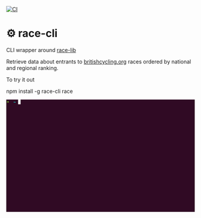 [![CI](https://github.com/mrloop/race-cli/actions/workflows/ci.yml/badge.svg)](https://github.com/mrloop/race-cli/actions/workflows/ci.yml)

# ⚙ race-cli

CLI wrapper around [race-lib](https://github.com/mrloop/race-lib)

Retrieve data about entrants to [britishcycling.org](https://www.britishcycling.org.uk/events/results?keywords=&show=all) races ordered by national and regional ranking.

To try it out

   npm install -g race-cli
   race

![cli interaction](cli.gif)

